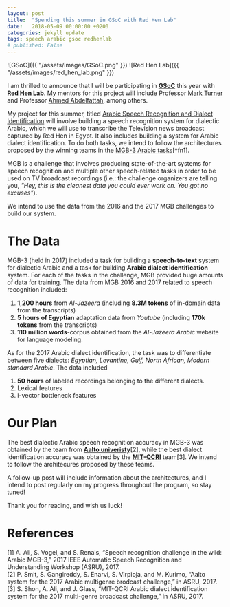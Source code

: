 ```yaml
---
layout: post
title:  "Spending this summer in GSoC with Red Hen Lab"
date:   2018-05-09 00:00:00 +0200
categories: jekyll update
tags: speech arabic gsoc redhenlab
# published: False
---
```


![GSoC]({{ "/assets/images/GSoC.png" }})
![Red Hen Lab]({{ "/assets/images/red_hen_lab.png" }})

I am thrilled to announce that I will be participating in **[GSoC](https://summerofcode.withgoogle.com/)** this year with **[Red Hen Lab](www.redhenlab.org/)**. My mentors for this project will include Professor [Mark Turner](http://markturner.org/) and Professor [Ahmed Abdelfattah](https://shams.academia.edu/AhmedAbdelFattah), among others.

My project for this summer, titled [Arabic Speech Recognition and Dialect Identification](https://summerofcode.withgoogle.com/projects/#5542722241298432) will involve building a speech recognition system for dialectic Arabic, which we will use to transcribe the Television news broadcast captured by Red Hen in Egypt. It also includes building a system for Arabic dialect identification. To do both tasks, we intend to follow the architectures proposed by the winning teams in the [MGB-3 Arabic tasks](http://www.mgb-challenge.org/arabic.html)[^fn1].

MGB is a challenge that involves producing state-of-the-art systems for speech recognition and multiple other speech-related tasks in order to be used on TV broadcast recordings (i.e.: the challenge organizers are telling you, *"Hey, this is the cleanest data you could ever work on. You got no excuses"*).

We intend to use the data from the 2016 and the 2017 MGB challenges to build our system.

# **The Data**

MGB-3 (held in 2017) included a task for building a **speech-to-text** system for dialectic Arabic and a task for building **Arabic dialect identification** system. For each of the tasks in the challenge, MGB provided huge amounts of data for training. The data from MGB 2016 and 2017 related to speech recognition included:

1. **1,200 hours** from *Al-Jazeera* (including **8.3M tokens** of in-domain data from the transcripts)
2. **5 hours of Egyptian** adaptation data from *Youtube* (including **170k tokens** from the transcripts)
4. **110 million words**-corpus obtained from the *Al-Jazeera Arabic* website for language modeling.

As for the 2017 Arabic dialect identification, the task was to differentiate between five dialects: *Egyptian, Levantine, Gulf, North African, Modern standard Arabic*. The data included

1. **50 hours** of labeled recordings belonging to the different dialects. 
2. Lexical features
3. i-vector bottleneck features

# **Our Plan**

The best dialectic Arabic speech recognition accuracy in MGB-3 was obtained by the team from [**Aalto univeristy**](http://spa.aalto.fi/en/research/research_groups/speech_recognition/)[2], while the best dialect identification accuracy was obtained by the **[MIT](https://www.csail.mit.edu/)-[QCRI](http://qcri.org/)** team[3].
We intend to follow the architecures proposed by these teams.

A follow-up post will include information about the architectures, and I intend to post regularly on my progress throughout the program, so stay tuned!

Thank you for reading, and wish us luck!


# **References**


[1] A. Ali, S. Vogel, and S. Renals, “Speech recognition challenge in the wild: Arabic MGB-3,” 2017 IEEE Automatic Speech Recognition and Understanding Workshop (ASRU), 2017.  
[2] P. Smit, S. Gangireddy, S. Enarvi, S. Virpioja, and
M. Kurimo, “Aalto system for the 2017 Arabic multigenre brodcast challenge,” in ASRU, 2017.  
[3] S. Shon, A. Ali, and J. Glass, “MIT-QCRI Arabic dialect
identification system for the 2017 multi-genre broadcast
challenge,” in ASRU, 2017.